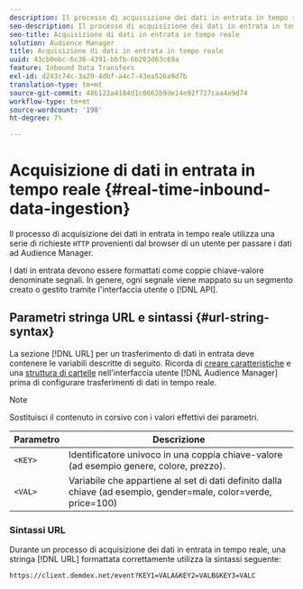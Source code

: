 ```yaml
---
description: Il processo di acquisizione dei dati in entrata in tempo reale utilizza una serie di richieste HTTP dal browser di un utente per passare i dati ad Audience Manager.
seo-description: Il processo di acquisizione dei dati in entrata in tempo reale utilizza una serie di richieste HTTP dal browser di un utente per passare i dati ad Audience Manager.
seo-title: Acquisizione di dati in entrata in tempo reale
solution: Audience Manager
title: Acquisizione di dati in entrata in tempo reale
uuid: 43cb0ebc-6c36-4391-bbfb-6b203d63c69a
feature: Inbound Data Transfers
exl-id: d243c74c-3a29-4dbf-a4c7-43ea526a9d7b
translation-type: tm+mt
source-git-commit: 48b122a4184d1c0662b9de14e92f727caa4a9d74
workflow-type: tm+mt
source-wordcount: '198'
ht-degree: 7%

---
```


# Acquisizione di dati in entrata in tempo reale {#real-time-inbound-data-ingestion}

Il processo di acquisizione dei dati in entrata in tempo reale utilizza una serie di richieste `HTTP` provenienti dal browser di un utente per passare i dati ad Audience Manager.

<!-- c_rt_inbound_real_time.xml -->

I dati in entrata devono essere formattati come coppie chiave-valore denominate segnali. In genere, ogni segnale viene mappato su un segmento creato o gestito tramite l&#39;interfaccia utente o [!DNL API].

## Parametri stringa URL e sintassi {#url-string-syntax}

La sezione [!DNL URL] per un trasferimento di dati in entrata deve contenere le variabili descritte di seguito. Ricorda di [creare caratteristiche](../../../features/traits/create-onboarded-rule-based-traits.md) e una [struttura di cartelle](../../../features/traits/trait-storage.md#create-trait-storage-folder) nell&#39;interfaccia utente [!DNL Audience Manager] prima di configurare trasferimenti di dati in tempo reale.

>[!NOTE]
>
>Sostituisci il contenuto in corsivo con i valori effettivi dei parametri.

| Parametro | Descrizione |
|---|---|
| `<KEY>` | Identificatore univoco in una coppia chiave-valore (ad esempio genere, colore, prezzo). |
| `<VAL>` | Variabile che appartiene al set di dati definito dalla chiave (ad esempio, gender=male, color=verde, price=100) |

### Sintassi URL

Durante un processo di acquisizione dei dati in entrata in tempo reale, una stringa [!DNL URL] formattata correttamente utilizza la sintassi seguente:

```
https://client.demdex.net/event?KEY1=VALA&KEY2=VALB&KEY3=VALC
```
